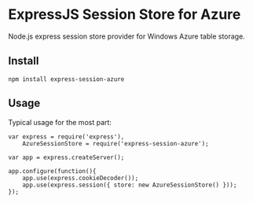 # ExpressJS Session Store for Azure

Node.js express session store provider for Windows Azure table storage.


## Install

    npm install express-session-azure


## Usage

Typical usage for the most part:

    var express = require('express'),
        AzureSessionStore = require('express-session-azure');

    var app = express.createServer();

    app.configure(function(){
        app.use(express.cookieDecoder());
        app.use(express.session({ store: new AzureSessionStore() }));
    });
